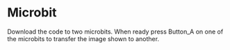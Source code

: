 # Microbit
Download the code to two microbits.
When ready press Button_A on one of the microbits to transfer the image shown to another.
